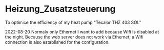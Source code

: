 # Heizung_Zusatzsteuerung
To optimice the efficiency of my heat pump "Tecalor THZ 403 SOL"


2022-08-20
Normaly only Ethernet I want to add because Wifi is disabled at the night.
Because the web server does not work via Ethernet, a Wifi connection is also established for the configuration.
